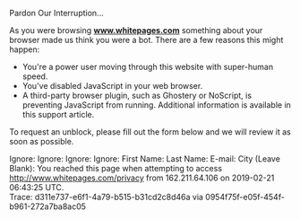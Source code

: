 Pardon Our Interruption...

As you were browsing **www.whitepages.com** something about your browser made us think you were a bot. There are a few reasons this might happen:

*   You're a power user moving through this website with super-human speed.
*   You've disabled JavaScript in your web browser.
*   A third-party browser plugin, such as Ghostery or NoScript, is preventing JavaScript from running. Additional information is available in this support article.

To request an unblock, please fill out the form below and we will review it as soon as possible.

Ignore: Ignore: Ignore: Ignore: First Name: Last Name: E-mail: City (Leave Blank): You reached this page when attempting to access http://www.whitepages.com/privacy from 162.211.64.106 on 2019-02-21 06:43:25 UTC.  
Trace: d311e737-e6f1-4a79-b515-b31cd2c8d46a via 0954f75f-e05f-454f-b961-272a7ba8ac05